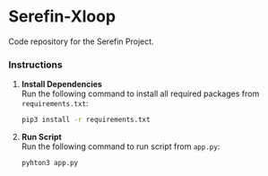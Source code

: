 # Serefin-Xloop
Code repository for the Serefin Project.

### Instructions

1. **Install Dependencies**  
   Run the following command to install all required packages from `requirements.txt`:
   ```bash
   pip3 install -r requirements.txt
2. **Run Script**  
   Run the following command to run script from `app.py`:
   ```bash
   pyhton3 app.py
